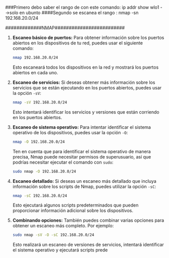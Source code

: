 ###Primero debo saber el rango de  con este comando:
ip addr show wlo1 -->solo en ubunto 
####Segundo se escanea el rango :
nmap -sn 192.168.20.0/24

#############NMAP#########################

1. **Escaneo básico de puertos:**
   Para obtener información sobre los puertos abiertos en los dispositivos de tu red, puedes usar el siguiente comando:

   ```bash
   nmap 192.168.20.0/24
   ```

   Esto escaneará todos los dispositivos en la red y mostrará los puertos abiertos en cada uno.

2. **Escaneo de servicios:**
   Si deseas obtener más información sobre los servicios que se están ejecutando en los puertos abiertos, puedes usar la opción `-sV`:

   ```bash
   nmap -sV 192.168.20.0/24
   ```

   Esto intentará identificar los servicios y versiones que están corriendo en los puertos abiertos.

3. **Escaneo de sistema operativo:**
   Para intentar identificar el sistema operativo de los dispositivos, puedes usar la opción `-O`:

   ```bash
   nmap -O 192.168.20.0/24
   ```

   Ten en cuenta que para identificar el sistema operativo de manera precisa, Nmap puede necesitar permisos de superusuario, así que podrías necesitar ejecutar el comando con `sudo`:

   ```bash
   sudo nmap -O 192.168.20.0/24
   ```

4. **Escaneo detallado:**
   Si deseas un escaneo más detallado que incluya información sobre los scripts de Nmap, puedes utilizar la opción `-sC`:

   ```bash
   nmap -sC 192.168.20.0/24
   ```

   Esto ejecutará algunos scripts predeterminados que pueden proporcionar información adicional sobre los dispositivos.

5. **Combinando opciones:**
   También puedes combinar varias opciones para obtener un escaneo más completo. Por ejemplo:

   ```bash
   sudo nmap -sV -O -sC 192.168.20.0/24
   ```

   Esto realizará un escaneo de versiones de servicios, intentará identificar el sistema operativo y ejecutará scripts prede


